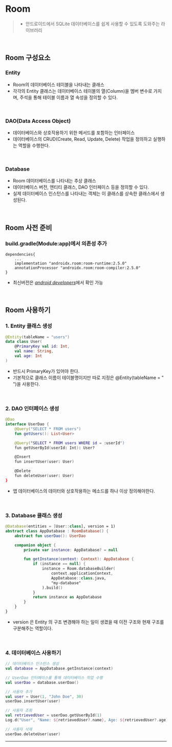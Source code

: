 # **Room**
> - 안드로이드에서 SQLite 데이터베이스를 쉽게 사용할 수 있도록 도와주는 라이브러리

<br>

## **Room 구성요소**
### **Entity**
- Room의 데이터베이스 테이블을 나타내는 클래스
- 각각의 Entity 클래스는 데이터베이스 테이블의 열(Column)을 멤버 변수로 가지며, 주석을 통해 테이블 이름과 열 속성을 정의할 수 있다.

<br>

### **DAO(Data Access Object)**
- 데이터베이스와 상호작용하기 위한 메서드를 포함하는 인터페이스
- 데이터베이스의 CRUD(Create, Read, Update, Delete) 작업을 정의하고 실행하는 역할을 수행한다.

<br>

### **Database**
- Room 데이터베이스를 나타내는 추상 클래스
- 데이터베이스 버전, 엔티티 클래스, DAO 인터페이스 등을 정의할 수 있다.
- 실제 데이터베이스 인스턴스를 나타내는 객체는 이 클래스를 상속한 클래스에서 생성된다.

<br>

## **Room 사전 준비**
### build.gradle(Module:app)에서 의존성 추가
```
dependencies{
	...
    implementation "androidx.room:room-runtime:2.5.0"
    annotationProcessor "androidx.room:room-compiler:2.5.0"
}
```
- 최신버전은 [*android developers*](https://developer.android.com/training/data-storage/room?hl=ko)에서 확인 가능

<br>

## **Room 사용하기**

### 1. Entity 클래스 생성
```kotlin
@Entity(tableName = "users")
data class User(
    @PrimaryKey val id: Int,
    val name: String,
    val age: Int
)
```
- 반드시 PrimaryKey가 있어야 한다.
- 기본적으로 클래스 이름이 테이블명이지만 따로 지정은 @Entity(tableName = " ")을 사용한다.

<br>

### 2. DAO 인터페이스 생성
```kotlin
@Dao
interface UserDao {
    @Query("SELECT * FROM users")
    fun getUsers(): List<User>

    @Query("SELECT * FROM users WHERE id = :userId")
    fun getUserById(userId: Int): User?

    @Insert
    fun insertUser(user: User)

    @Delete
    fun deleteUser(user: User)
}
```
- 앱 데이터베이스의 데이터와 상호작용하는 메소드를 하나 이상 정의해야한다.

<br>

### 3. Database 클래스 생성
```kotlin
@Database(entities = [User::class], version = 1)
abstract class AppDatabase : RoomDatabase() {
    abstract fun userDao(): UserDao

    companion object {
        private var instance: AppDatabase? = null

        fun getInstance(context: Context): AppDatabase {
            if (instance == null) {
                instance = Room.databaseBuilder(
                    context.applicationContext,
                    AppDatabase::class.java,
                    "my-database"
                ).build()
            }
            return instance as AppDatabase
        }
    }
}
```
- version 은 Entity 의 구조 변경해야 하는 일이 생겼을 때 이전 구조와 현재 구조를 구분해주는 역할이다.

<br>

### 4. 데이터베이스 사용하기
```kotlin
// 데이터베이스 인스턴스 생성
val database = AppDatabase.getInstance(context)

// UserDao 인터페이스를 통해 데이터베이스 작업 수행
val userDao = database.userDao()

// 사용자 추가
val user = User(1, "John Doe", 30)
userDao.insertUser(user)

// 사용자 조회
val retrievedUser = userDao.getUserById(1)
Log.d("User", "Name: ${retrievedUser?.name}, Age: ${retrievedUser?.age}")

// 사용자 삭제
userDao.deleteUser(user)
```

***